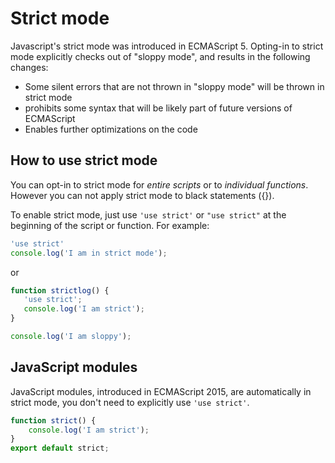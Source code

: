 # Strict mode

Javascript's strict mode was introduced in ECMAScript 5. Opting-in to strict mode explicitly checks out of "sloppy mode", and results in the following changes:

 - Some silent errors that are not thrown in "sloppy mode" will be thrown in strict mode
 - prohibits some syntax that will be likely part of future versions of ECMAScript
 - Enables further optimizations on the code

 ## How to use strict mode

 You can opt-in to strict mode for *entire scripts* or to *individual functions*. However you can not apply strict mode to black statements ({}). 

 To enable strict mode, just use `'use strict'` or `"use strict"` at the beginning of the script or function. For example:

 ```javascript
 'use strict'
 console.log('I am in strict mode');
 ```

 or 

 ```javascript
function strictlog() {
    'use strict';
    console.log('I am strict');
}

console.log('I am sloppy');
 ```

 ## JavaScript modules

 JavaScript modules, introduced in ECMAScript 2015, are automatically in strict mode, you don't need to explicitly use `'use strict'`.

 ```javascript
 function strict() {
     console.log('I am strict');
 }
 export default strict;
 ```